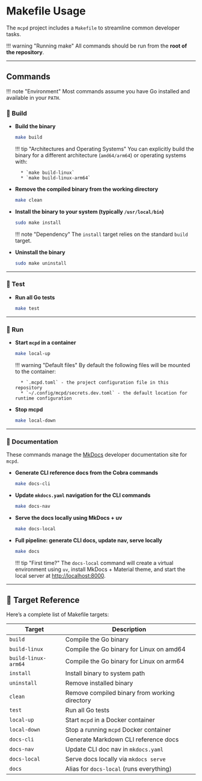 # Makefile Usage

The `mcpd` project includes a `Makefile` to streamline common developer tasks. 

!!! warning "Running make"
    All commands should be run from the **root of the repository**.

---

## Commands

!!! note "Environment"
    Most commands assume you have Go installed and available in your `PATH`.

### 🧱 Build

- **Build the binary**
    ```bash
    make build
    ```

    !!! tip "Architectures and Operating Systems"
        You can explicitly build the binary for a different architecture (`amd64/arm64`) or operating systems with:
    
        * `make build-linux`
        * `make build-linux-arm64`

- **Remove the compiled binary from the working directory**
    ```bash
    make clean
    ```

- **Install the binary to your system (typically `/usr/local/bin`)**
    ```bash
    sudo make install
    ```

    !!! note "Dependency"
        The `install` target relies on the standard `build` target.


- **Uninstall the binary**
    ```bash
    sudo make uninstall
    ```

---

### 🧪 Test

- **Run all Go tests**
    ```bash
    make test
    ```

---

### 🐳 Run

- **Start `mcpd` in a container**
    ```bash
    make local-up
    ```

    !!! warning "Default files"
        By default the following files will be mounted to the container:
        
        * `.mcpd.toml` - the project configuration file in this repository
        * `~/.config/mcpd/secrets.dev.toml` - the default location for runtime configuration

- **Stop mcpd**
    ```bash
    make local-down
    ```

---

### 📝 Documentation

These commands manage the [MkDocs](https://www.mkdocs.org) developer documentation site for `mcpd`.

- **Generate CLI reference docs from the Cobra commands**
    ```bash
    make docs-cli
    ```

- **Update `mkdocs.yaml` navigation for the CLI commands**
    ```bash
    make docs-nav
    ```

- **Serve the docs locally using MkDocs + uv**
    ```bash
    make docs-local
    ```

- **Full pipeline: generate CLI docs, update nav, serve locally**
    ```bash
    make docs
    ```

    !!! tip "First time?"
        The `docs-local` command will create a virtual environment using `uv`, install MkDocs + Material theme, and start the local server at [http://localhost:8000](http://localhost:8000).

---

## 🧭 Target Reference

Here’s a complete list of Makefile targets:

| Target              | Description                                   |
|---------------------|-----------------------------------------------|
| `build`             | Compile the Go binary                         |
| `build-linux`       | Compile the Go binary for Linux on amd64      |
| `build-linux-arm64` | Compile the Go binary for Linux on arm64      |
| `install`           | Install binary to system path                 |
| `uninstall`         | Remove installed binary                       |
| `clean`             | Remove compiled binary from working directory |
| `test`              | Run all Go tests                              |
| `local-up`          | Start `mcpd` in a Docker container            |
| `local-down`        | Stop a running `mcpd` Docker container        |
| `docs-cli`          | Generate Markdown CLI reference docs          |
| `docs-nav`          | Update CLI doc nav in `mkdocs.yaml`           |
| `docs-local`        | Serve docs locally via `mkdocs serve`         |
| `docs`              | Alias for `docs-local` (runs everything)      |

